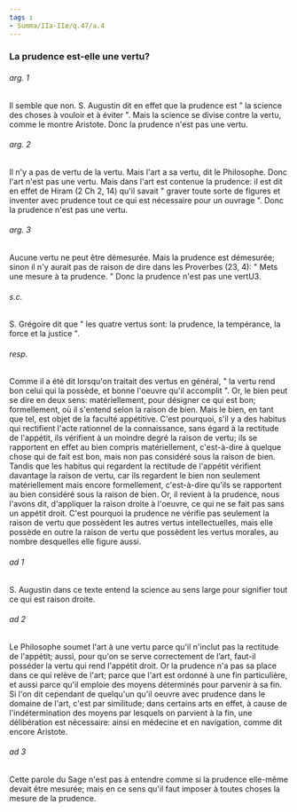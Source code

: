 ```yaml
---
tags : 
- Summa/IIa-IIæ/q.47/a.4
---
```


### La prudence est-elle une vertu?

###### arg. 1
Il semble que non. S. Augustin dit en effet que la prudence est " la science des choses à vouloir et à éviter ". Mais la science se divise contre la vertu, comme le montre Aristote. Donc la prudence n'est pas une vertu. 

###### arg. 2
Il n'y a pas de vertu de la vertu. Mais l'art a sa vertu, dit le Philosophe. Donc l'art n'est pas une vertu. Mais dans l'art est contenue la prudence: il est dit en effet de Hiram (2 Ch 2, 14) qu'il savait " graver toute sorte de figures et inventer avec prudence tout ce qui est nécessaire pour un ouvrage ". Donc la prudence n'est pas une vertu. 

###### arg. 3
Aucune vertu ne peut être démesurée. Mais la prudence est démesurée; sinon il n'y aurait pas de raison de dire dans les Proverbes (23, 4): " Mets une mesure à ta prudence. " Donc la prudence n'est pas une vertU3. 

###### s.c.
S. Grégoire dit que " les quatre vertus sont: la prudence, la tempérance, la force et la justice ". 

###### resp.
Comme il a été dit lorsqu'on traitait des vertus en général, " la vertu rend bon celui qui la possède, et bonne l'oeuvre qu'il accomplit ". Or, le bien peut se dire en deux sens: matériellement, pour désigner ce qui est bon; formellement, où il s'entend selon la raison de bien. Mais le bien, en tant que tel, est objet de la faculté appétitive. C'est pourquoi, s'il y a des habitus qui rectifient l'acte rationnel de la connaissance, sans égard à la rectitude de l'appétit, ils vérifient à un moindre degré la raison de vertu; ils se rapportent en effet au bien compris matériellement, c'est-à-dire à quelque chose qui de fait est bon, mais non pas considéré sous la raison de bien. Tandis que les habitus qui regardent la rectitude de l'appétit vérifient davantage la raison de vertu, car ils regardent le bien non seulement matériellement mais encore formellement, c'est-à-dire qu'ils se rapportent au bien considéré sous la raison de bien. Or, il revient à la prudence, nous l'avons dit, d'appliquer la raison droite à l'oeuvre, ce qui ne se fait pas sans un appétit droit. C'est pourquoi la prudence ne vérifie pas seulement la raison de vertu que possèdent les autres vertus intellectuelles, mais elle possède en outre la raison de vertu que possèdent les vertus morales, au nombre desquelles elle figure aussi. 

###### ad 1
S. Augustin dans ce texte entend la science au sens large pour signifier tout ce qui est raison droite. 

###### ad 2
Le Philosophe soumet l'art à une vertu parce qu'il n'inclut pas la rectitude de l'appétit; aussi, pour qu'on se serve correctement de l’art, faut-il posséder la vertu qui rend l'appétit droit. Or la prudence n'a pas sa place dans ce qui relève de l'art; parce que l'art est ordonné à une fin particulière, et aussi parce qu'il emploie des moyens déterminés pour parvenir à sa fin. Si l'on dit cependant de quelqu'un qu'il oeuvre avec prudence dans le domaine de l'art, c'est par similitude; dans certains arts en effet, à cause de l'indétermination des moyens par lesquels on parvient à la fin, une délibération est nécessaire: ainsi en médecine et en navigation, comme dit encore Aristote. 

###### ad 3
Cette parole du Sage n'est pas à entendre comme si la prudence elle-même devait être mesurée; mais en ce sens qu'il faut imposer à toutes choses la mesure de la prudence. 


